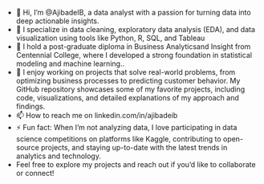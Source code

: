 - 👋 Hi, I’m @AjibadeIB, a data analyst with a passion for turning data into deep actionable insights.
- 👀 I specialize in data cleaning, exploratory data analysis (EDA), and data visualization using tools like Python, R, SQL, and Tableau
- 🌱 I hold a post-graduate diploma in Business Analyticsand Insight from Centennial College, where I developed a strong foundation in statistical modeling and machine learning..
- 💞️ I enjoy working on projects that solve real-world problems, from optimizing business processes to predicting customer behavior. My GitHub repository showcases some of my favorite projects, including code, visualizations, and detailed explanations of my approach and findings.
- 📫 How to reach me on linkedin.com/in/ajibadeib
- ⚡ Fun fact: When I’m not analyzing data, I love participating in data science competitions on platforms like Kaggle, contributing to open-source projects, and staying up-to-date with the latest trends in analytics and technology.
- Feel free to explore my projects and reach out if you’d like to collaborate or connect!
<!---
AjibadeIB/AjibadeIB is a ✨ special ✨ repository because its `README.md` (this file) appears on your GitHub profile.
You can click the Preview link to take a look at your changes.
--->
